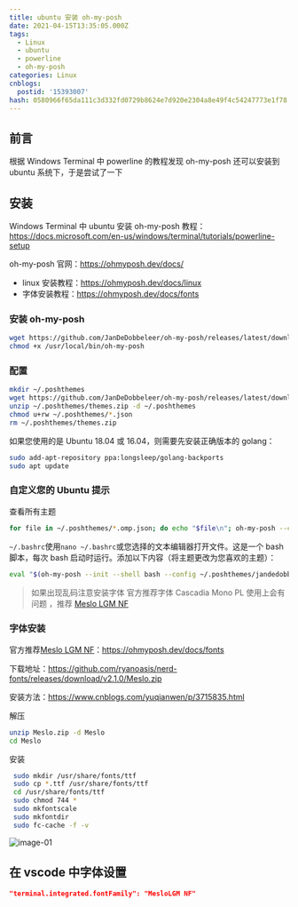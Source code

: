 ```yaml
---
title: ubuntu 安装 oh-my-posh
date: 2021-04-15T13:35:05.000Z
tags:
  - Linux
  - ubuntu
  - powerline
  - oh-my-posh
categories: Linux
cnblogs:
  postid: '15393007'
hash: 0580966f65da111c3d332fd0729b8624e7d920e2304a8e49f4c54247773e1f78
---
```


## 前言

根据 Windows Terminal 中 powerline 的教程发现 oh-my-posh 还可以安装到 ubuntu 系统下，于是尝试了一下

## 安装

Windows Terminal 中 ubuntu 安装 oh-my-posh 教程：https://docs.microsoft.com/en-us/windows/terminal/tutorials/powerline-setup

oh-my-posh 官网：https://ohmyposh.dev/docs/

- linux 安装教程：https://ohmyposh.dev/docs/linux
- 字体安装教程：https://ohmyposh.dev/docs/fonts

### 安装 oh-my-posh

```bash
wget https://github.com/JanDeDobbeleer/oh-my-posh/releases/latest/download/posh-linux-amd64 -O /usr/local/bin/oh-my-posh
chmod +x /usr/local/bin/oh-my-posh
```

### 配置

```bash
mkdir ~/.poshthemes
wget https://github.com/JanDeDobbeleer/oh-my-posh/releases/latest/download/themes.zip -O ~/.poshthemes/themes.zip
unzip ~/.poshthemes/themes.zip -d ~/.poshthemes
chmod u+rw ~/.poshthemes/*.json
rm ~/.poshthemes/themes.zip
```

如果您使用的是 Ubuntu 18.04 或 16.04，则需要先安装正确版本的 golang：

```bash
sudo add-apt-repository ppa:longsleep/golang-backports
sudo apt update
```

### 自定义您的 Ubuntu 提示

查看所有主题

```bash
for file in ~/.poshthemes/*.omp.json; do echo "$file\n"; oh-my-posh --config $file --shell universal; echo "\n"; done;
```

`~/.bashrc`使用`nano ~/.bashrc`或您选择的文本编辑器打开文件。这是一个 bash 脚本，每次 bash 启动时运行。添加以下内容（将主题更改为您喜欢的主题）：

```bash
eval "$(oh-my-posh --init --shell bash --config ~/.poshthemes/jandedobbeleer.omp.json)"
```

> 如果出现乱码注意安装字体 官方推荐字体 Cascadia Mono PL 使用上会有问题 ，推荐 [Meslo LGM NF](https://github.com/ryanoasis/nerd-fonts/releases/download/v2.1.0/Meslo.zip)

### 字体安装

官方推荐[Meslo LGM NF](https://github.com/ryanoasis/nerd-fonts/releases/download/v2.1.0/Meslo.zip)：https://ohmyposh.dev/docs/fonts

下载地址：https://github.com/ryanoasis/nerd-fonts/releases/download/v2.1.0/Meslo.zip

安装方法：https://www.cnblogs.com/yuqianwen/p/3715835.html

解压

```bash
unzip Meslo.zip -d Meslo
cd Meslo
```

安装

```bash
 sudo mkdir /usr/share/fonts/ttf
 sudo cp *.ttf /usr/share/fonts/ttf
 cd /usr/share/fonts/ttf
 sudo chmod 744 *
 sudo mkfontscale
 sudo mkfontdir
 sudo fc-cache -f -v
```

![image-01](https://s2.loli.net/2023/01/13/htJYV5W87TdojKA.png)

## 在 vscode 中字体设置

```json
"terminal.integrated.fontFamily": "MesloLGM NF"

```
